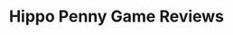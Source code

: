 ---
title: Hippo Penny Game Reviews
layout: scoredetail
permalink: /meta-score/the-witcher-3-wild-hunt-blood-and-wine
header:
  teaser: /assets/images/the-witcher-3-wild-hunt-blood-and-wine.jpg
  video:
    id: _PQ4Qo3Y4Fg
    provider: youtube
---